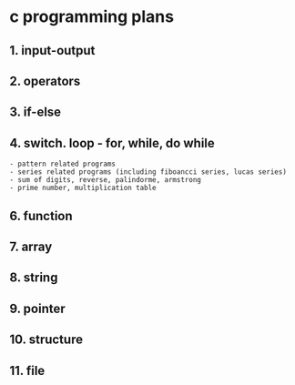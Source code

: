 # c programming plans

## 1. input-output
## 2. operators
## 3. if-else
## 4. switch. loop - for, while, do while
    - pattern related programs
    - series related programs (including fiboancci series, lucas series)
    - sum of digits, reverse, palindorme, armstrong
    - prime number, multiplication table
## 6. function
## 7. array
## 8. string
## 9. pointer
## 10. structure
## 11. file